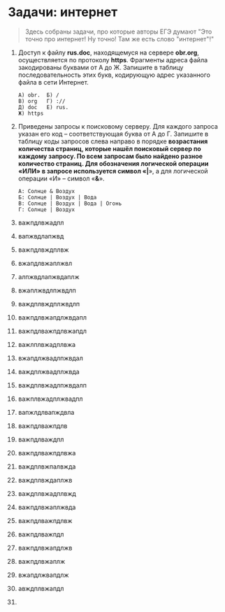 # Задачи: интернет

> Здесь собраны задачи, про которые авторы ЕГЭ думают "Это точно про интернет! Ну точно! Там же есть слово "интернет"!"

1. Доступ к файлу **rus.doc**, находящемуся на сервере **obr.org**, осуществляется по протоколу **https**. Фрагменты адреса файла закодированы буквами от А до Ж. Запишите в таблицу последовательность этих букв, кодирующую адрес указанного файла в сети Интернет.

   ```
   А) obr.  Б) /
   В) org   Г) ://
   Д) doc   Е) rus.
   Ж) https
   ```

2. Приведены запросы к поисковому серверу. Для каждого запроса указан его код – соответствующая буква от А до Г. Запишите в таблицу коды запросов слева направо в порядке **возрастания **количества страниц, которые нашёл поисковый сервер по каждому запросу. По всем запросам было найдено разное количество страниц. Для обозначения логической операции «ИЛИ» в запросе используется символ «**\|**», а для логической операции «И» – символ «**&**».

   ```
   А: Солнце & Воздух
   Б: Солнце | Воздух | Вода
   В: Солнце | Воздух | Вода | Огонь
   Г: Солнце | Воздух
   ```

3. важпдлвжадпл
4. вапжвдлапжвд
5. важпдлвждплвж
6. вжапдлвжаплжвл
7. алпжвдлапжвдаплж
8. вжаплжвдлпжвдлп
9. важдплвждплжвдлп
10. важпдлвжапдлжвдапл
11. важпдлважпдлвжапдл
12. важлплвжадплвжа
13. вжапдлжвадлпжвдал
14. важдплжвадплжвда
15. важдплвжадлпжвдалп
16. важплвжадплжвадпл
17. вапжлдлвапждвла
18. важпдлважпдлв
19. важпдлваждпл
20. важпдлважпдлвжа
21. важдплвжпалвжда
22. важдплвждаплжв
23. важдплвжадплвжд
24. важпдлвжаплжвда
25. важпдлважпдлвж
26. важпдлважпдл
27. важпдлвжапдлжв
28. важпдлвжаплж
29. вжапдлжвапдлж
30. авждплвжапдл
31. 


